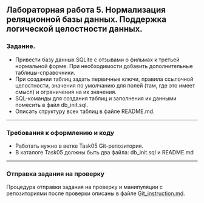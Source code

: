 ## Лабораторная работа 5. Нормализация реляционной базы данных. Поддержка логической целостности данных.

### Задание.
* Привести базу данных SQLite с отзывами о фильмах к третьей нормальной форме. При необходимости добавить дополнительные таблицы-справочники.
* При создании таблиц задать первичные ключи, правила ссылочной целостности, значения по умолчанию для полей (там, где это имеет смысл) и ограничения на их значения.
* SQL-команды для создания таблиц и заполнения их данными помесить в файл db_init.sql.
* Описать структуру всех таблиц в файле README.md.

* * *
### Требования к оформлению и коду
* Работать нужно в ветке Task05 Git-репозитория.
* В каталоге Task05 должны быть два файла: db_init.sql и README.md

* * *

### Отправка задания на проверку
Процедура отправки задания на проверку и манипуляции с репозиториями после проверки описаны в файле [Git_instruction.md](Git_instruction.md).

